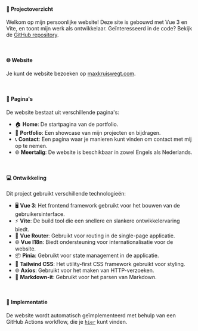 #### 📜 Projectoverzicht

Welkom op mijn persoonlijke website! Deze site is gebouwd met Vue 3 en Vite, en toont mijn werk als ontwikkelaar. Geïnteresseerd in de code? Bekijk de [GitHub repository](https://github.com/maxkruiswegt/maxkruiswegt.com).

&nbsp;

#### 🌐 Website

Je kunt de website bezoeken op [maxkruiswegt.com](https://maxkruiswegt.com/).

&nbsp;

#### 📖 Pagina's

De website bestaat uit verschillende pagina's:

- 🏠 **Home**: De startpagina van de portfolio.
- 💼 **Portfolio**: Een showcase van mijn projecten en bijdragen.
- 📞 **Contact**: Een pagina waar je manieren kunt vinden om contact met mij op te nemen.
- 🌐 **Meertalig**: De website is beschikbaar in zowel Engels als Nederlands.

&nbsp;

#### 💻 Ontwikkeling

Dit project gebruikt verschillende technologieën:

- 🖥️ **Vue 3**: Het frontend framework gebruikt voor het bouwen van de gebruikersinterface.
- ⚡ **Vite**: De build tool die een snellere en slankere ontwikkelervaring biedt.
- 🚦 **Vue Router**: Gebruikt voor routing in de single-page applicatie.
- 🌐 **Vue I18n**: Biedt ondersteuning voor internationalisatie voor de website.
- 📦 **Pinia**: Gebruikt voor state management in de applicatie.
- 🎨 **Tailwind CSS**: Het utility-first CSS framework gebruikt voor styling.
- 🌐 **Axios**: Gebruikt voor het maken van HTTP-verzoeken.
- 📝 **Markdown-it**: Gebruikt voor het parsen van Markdown.

&nbsp;

#### 🚀 Implementatie

De website wordt automatisch geïmplementeerd met behulp van een GitHub Actions workflow, die je [`hier`](https://github.com/maxkruiswegt/maxkruiswegt.com/blob/main/.github/workflows/deployment.yml) kunt vinden.

